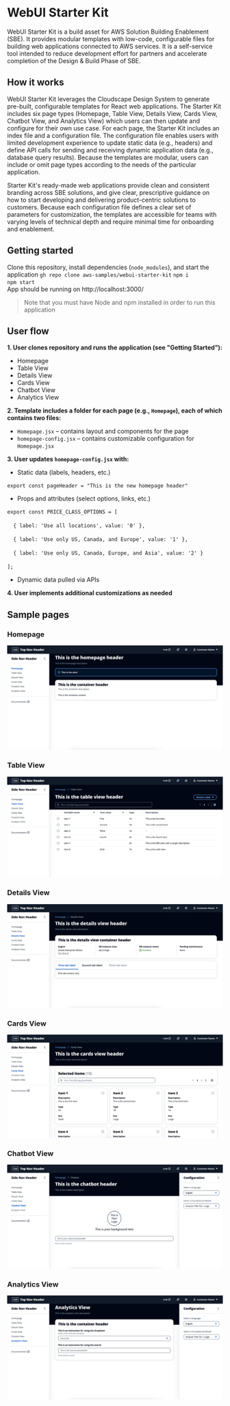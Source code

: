 # WebUI Starter Kit

WebUI Starter Kit is a build asset for AWS Solution Building Enablement (SBE). It provides modular templates with low-code, configurable files for building web applications connected to AWS services. It is a self-service tool intended to reduce development effort for partners and accelerate completion of the Design & Build Phase of SBE.

## How it works

WebUI Starter Kit leverages the Cloudscape Design System to generate pre-built, configurable templates for React web applications. The Starter Kit includes six page types (Homepage, Table View, Details View, Cards View, Chatbot View, and Analytics View) which users can then update and configure for their own use case. For each page, the Starter Kit includes an index file and a configuration file. The configuration file enables users with limited development experience to update static data (e.g., headers) and define API calls for sending and receiving dynamic application data (e.g., database query results). Because the templates are modular, users can include or omit page types according to the needs of the particular application.

Starter Kit's ready-made web applications provide clean and consistent branding across SBE solutions, and give clear, prescriptive guidance on how to start developing and delivering product-centric solutions to customers. Because each configuration file defines a clear set of parameters for customization, the templates are accessible for teams with varying levels of technical depth and require minimal time for onboarding and enablement.

## Getting started
Clone this repository, install dependencies (`node_modules`), and start the application
`gh repo clone aws-samples/webui-starter-kit`
`npm i` <br>
`npm start` <br>
App should be running on http://localhost:3000/

> Note that you must have Node and npm installed in order to run this application

## User flow

**1. User clones repository and runs the application (see "Getting Started"):**
- Homepage
- Table View
- Details View
- Cards View
- Chatbot View
- Analytics View

**2. Template includes a folder for each page (e.g., `Homepage`), each of which contains two files:**
- `Homepage.jsx` – contains layout and components for the page
- `homepage-config.jsx` – contains customizable configuration for `Homepage.jsx`

**3. User updates `homepage-config.jsx` with:**
- Static data (labels, headers, etc.)
```
export const pageHeader = "This is the new homepage header"
```
- Props and attributes (select options, links, etc.)

```
export const PRICE_CLASS_OPTIONS = [

  { label: 'Use all locations', value: '0' },

  { label: 'Use only US, Canada, and Europe', value: '1' },

  { label: 'Use only US, Canada, Europe, and Asia', value: '2' }

];
```
- Dynamic data pulled via APIs

**4. User implements additional customizations as needed**

## Sample pages
### Homepage
![Homepage](resources/images/Homepage.png)


### Table View
![TableView](resources/images/TableView.png)


### Details View
![DetailsView](resources/images/DetailsView.png)


### Cards View
![CardsView](resources/images/CardsView.png)

### Chatbot View
![ChatbotView](resources/images/ChatbotView.png)

### Analytics View
![AnalyticsView](resources/images/AnalyticsView.png)